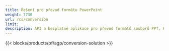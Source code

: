 ```yaml
---
title: Řešení pro převod formátu PowerPoint
weight: 7730
url: /cs/conversion
limit: 
description: API a bezplatné aplikace pro převod formátů souborů PPT, PPTX, POTX, POTM a ODP
---
```


{{< blocks/products/pf/agp/conversion-solution >}} 